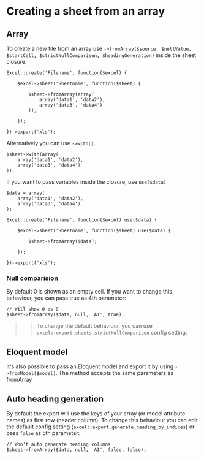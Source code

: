 # Creating a sheet from an array

## Array

To create a new file from an array use `->fromArray($source, $nullValue, $startCell, $strictNullComparison, $headingGeneration)` inside the sheet closure.

    Excel::create('Filename', function($excel) {

        $excel->sheet('Sheetname', function($sheet) {

            $sheet->fromArray(array(
                array('data1', 'data2'),
                array('data3', 'data4')
            ));

        });

    })->export('xls');

Alternatively you can use `->with()`.

    $sheet->with(array(
        array('data1', 'data2'),
        array('data3', 'data4')
    ));

If you want to pass variables inside the closure, use `use($data)`

    $data = array(
        array('data1', 'data2'),
        array('data3', 'data4')
    );

    Excel::create('Filename', function($excel) use($data) {

        $excel->sheet('Sheetname', function($sheet) use($data) {

            $sheet->fromArray($data);

        });

    })->export('xls');

### Null comparision

By default 0 is shown as an empty cell. If you want to change this behaviour, you can pass true as 4th parameter:

    // Will show 0 as 0
    $sheet->fromArray($data, null, 'A1', true);

>> To change the default behaviour, you can use `excel::export.sheets.strictNullComparison` config setting.

## Eloquent model

It's also possible to pass an Eloquent model and export it by using `->fromModel($model)`. The method accepts the same parameters as fromArray

## Auto heading generation

By default the export will use the keys of your array (or model attribute names) as first row (header column). To change this behaviour you can edit the default config setting (`excel::export.generate_heading_by_indices`) or pass `false` as 5th parameter:

    // Won't auto generate heading columns
    $sheet->fromArray($data, null, 'A1', false, false);